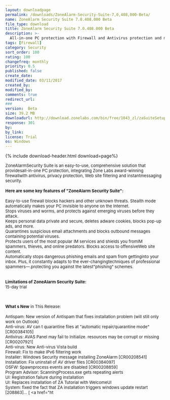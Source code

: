 ```yaml
---
layout: downloadpage
permalink: /downloads/ZoneAlarm-Security-Suite-7,0,408,000-Beta/
name: ZoneAlarm Security Suite 7.0.408.000 Beta
file_type: download
title: ZoneAlarm Security Suite 7.0.408.000 Beta
description: >-
  All-in-one PC protection with Firewall and Antivirus protection and more
tags: [Firewall]
category: Security
sort_order: 100
rating: 100
changefreq: monthly
priority: 0.5
published: false
create_date:
modified_date: 03/11/2017
created_by:
modified_by:
comments: true
redirect_url:
###
version:  Beta
size: 39.2 MB
downloadurl: http://download.zonelabs.com/bin/free/1043_zl/zaSuiteSetup_70_362_000_en.exe
response: 301
by:
by_link:
license: Trial
os: Windows
---
```


{% include download-header.html download=page%}

<p style="fix-download-text !important">
<p><font size="2"><p>ZoneAlarmSecurity Suite is an easy-to-use, comprehensive solution that providesall-in-one PC protection, integrating Zone Labs award-winning firewallwith antivirus, privacy protection, Web site filtering and instantmessaging security.<br />
<br />
<span><strong>Here are some key features of "ZoneAlarm Security Suite":</strong></span><br />
<br />
Easy-to-use firewall blocks hackers and other unknown threats. Stealth mode automatically makes your PC invisible to anyone on the Internet. <br />
Stops viruses and worms, and protects against emerging viruses before they attack.<br />
Keeps personal data private and secure, deletes adware cookies, blocks pop-up ads, and more.<br />
Quarantines suspicious email</a> attachments and blocks outbound messages containing potential viruses.<br />
Protects users of the most popular IM services and shields you fromIM spammers, thieves, and online predators. Blocks access to offensiveWeb site content.<br />
Automatically stops dangerous phishing emails and spam from gettinginto your inbox. Plus, it constantly adapts to the ever-changingtechniques of professional spammers—.protecting you against the latest"phishing" schemes.<br />
<br />
<br />
<span><strong>Limitations of ZoneAlarm Security Suite:</strong></span><br />
15-day trial<br />
</p>
<div class="celltext_big"><br />
<br />
<strong>What s New</strong> in This Release:<br />
<br />
Antispam: New version of Antispam that fixes installation problem (will still only work on Outlook) <br />
Anti-virus: AV can t quarantine files at "automatic repair/quarantine mode" [CR00384105] <br />
Antivirus: AVAS Panel may fail to Initialize. resources may be corrupt or missing [CR00207921] <br />
Anti-virus: New Anti-virus Vista build <br />
Firewall: Fix to make IPv6 filtering work <br />
Installer: Windows Security message installing ZoneAlarm [CR00208541] <br />
Installation: Fix uninstall of AV driver files [CR00384097] <br />
OSFW: Spawnprocess events are disabled [CR00208859] <br />
Program Advisor: ScanningProcess.exe gets repeating alerts <br />
UI: Registration failure during installation <br />
UI: Replaces installation of ZA Tutorial with WelcomeUI <br />
System: fixed the fact that ZA installation triggers windows update restart [208863]... [ &lt;a href="ht</div></p></p>
